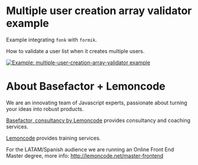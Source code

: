 # Multiple user creation array validator example

Example integrating `fonk` with `formik`.

How to validate a user list when it creates multiple users.

[![Example: multiple-user-creation-array-validator example](https://codesandbox.io/static/img/play-codesandbox.svg)](https://codesandbox.io/s/github/lemoncode/fonk/tree/feature/validate-array-fields/examples/formik/js/multiple-user-creation-array-validator)

# About Basefactor + Lemoncode

We are an innovating team of Javascript experts, passionate about turning your ideas into robust products.

[Basefactor, consultancy by Lemoncode](http://www.basefactor.com) provides consultancy and coaching services.

[Lemoncode](http://lemoncode.net/services/en/#en-home) provides training services.

For the LATAM/Spanish audience we are running an Online Front End Master degree, more info: http://lemoncode.net/master-frontend

